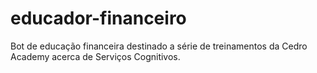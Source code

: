 # educador-financeiro
Bot de educação financeira destinado a série de treinamentos da Cedro Academy acerca de Serviços Cognitivos.
